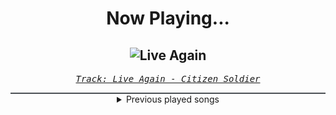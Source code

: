 <div align="center"> 
<h1>Now Playing...</h1>

![Live Again](https://i.scdn.co/image/ab67616d00001e0261b529c1f27dcd01b6858428)
--
_<samp><a href="https://open.spotify.com/track/6JqEKP7vyYii4YloOS5lp1">Track: Live Again - Citizen Soldier</a></samp>_

<div style="border: 1px #4B5054 solid"></div>
<details>
  <summary>
    Previous played songs
  </summary>
  <table>
    <thead>
      <tr>
        <th>
          Artist
        </th>
        <th>
          Song
        </th>
        <th>
          Link
        </th>
      </tr>
    </thead>
    <tbody>
      <tr><td>Citizen Soldier</td><td>Live Again</td><td><a href="https://open.spotify.com/track/6JqEKP7vyYii4YloOS5lp1">https://open.spotify.com/track/6JqEKP7vyYii4YloOS5lp1</a></td></tr><tr><td>The Haunt</td><td>Masochistic Lovers</td><td><a href="https://open.spotify.com/track/0J5uv1lTpYslQnbSlWBQYL">https://open.spotify.com/track/0J5uv1lTpYslQnbSlWBQYL</a></td></tr><tr><td>Coping Method</td><td>Inhuman</td><td><a href="https://open.spotify.com/track/1wkBysOneqlIEkzY9Ld4sV">https://open.spotify.com/track/1wkBysOneqlIEkzY9Ld4sV</a></td></tr><tr><td>CANTERVICE</td><td>Zero Hour</td><td><a href="https://open.spotify.com/track/3RunJ8IYNjL7uM3fwB640I">https://open.spotify.com/track/3RunJ8IYNjL7uM3fwB640I</a></td></tr><tr><td>Goodjohn Productions</td><td>Nocturne</td><td><a href="https://open.spotify.com/track/5dX4cRyf5y8o6GhLMtWnks">https://open.spotify.com/track/5dX4cRyf5y8o6GhLMtWnks</a></td></tr><tr><td>ENMA</td><td>Ojiisan</td><td><a href="https://open.spotify.com/track/5DBqHpVUiyCQr4kEpk9KZx">https://open.spotify.com/track/5DBqHpVUiyCQr4kEpk9KZx</a></td></tr><tr><td>Chris Hayes</td><td>Into the Unknown</td><td><a href="https://open.spotify.com/track/6nMqA5PUl8jUlGJS3wqvLz">https://open.spotify.com/track/6nMqA5PUl8jUlGJS3wqvLz</a></td></tr><tr><td>Falconshield</td><td>Frozen Memory</td><td><a href="https://open.spotify.com/track/3vUJT5NJ39yCd9gDcQ5QUN">https://open.spotify.com/track/3vUJT5NJ39yCd9gDcQ5QUN</a></td></tr><tr><td>Art Of Dying</td><td>Won’t Look Back</td><td><a href="https://open.spotify.com/track/6Ywjl5TP0cJLO6hqljNkDX">https://open.spotify.com/track/6Ywjl5TP0cJLO6hqljNkDX</a></td></tr><tr><td>Rain City Drive</td><td>Wish You The Best</td><td><a href="https://open.spotify.com/track/1MtgVw093BemZtwbDZyHqj">https://open.spotify.com/track/1MtgVw093BemZtwbDZyHqj</a></td></tr><tr><td>The Plot In You</td><td>Pretend</td><td><a href="https://open.spotify.com/track/3pTCy3GDllLC0wHXtMSVZh">https://open.spotify.com/track/3pTCy3GDllLC0wHXtMSVZh</a></td></tr><tr><td>Breaking Benjamin</td><td>Fade Away</td><td><a href="https://open.spotify.com/track/6PkquTvmXuL0BuHqC0nZEB">https://open.spotify.com/track/6PkquTvmXuL0BuHqC0nZEB</a></td></tr><tr><td>Breaking Benjamin</td><td>Had Enough</td><td><a href="https://open.spotify.com/track/7u93rCmIM9mBoT4mvfUBTZ">https://open.spotify.com/track/7u93rCmIM9mBoT4mvfUBTZ</a></td></tr><tr><td>Linkin Park</td><td>Heavy Is the Crown</td><td><a href="https://open.spotify.com/track/3fgehc497TFqKH1zBL2YNK">https://open.spotify.com/track/3fgehc497TFqKH1zBL2YNK</a></td></tr><tr><td>Breaking Benjamin</td><td>Fade Away</td><td><a href="https://open.spotify.com/track/6PkquTvmXuL0BuHqC0nZEB">https://open.spotify.com/track/6PkquTvmXuL0BuHqC0nZEB</a></td></tr><tr><td>Breaking Benjamin</td><td>Had Enough</td><td><a href="https://open.spotify.com/track/7u93rCmIM9mBoT4mvfUBTZ">https://open.spotify.com/track/7u93rCmIM9mBoT4mvfUBTZ</a></td></tr><tr><td>Linkin Park</td><td>Heavy Is the Crown</td><td><a href="https://open.spotify.com/track/3fgehc497TFqKH1zBL2YNK">https://open.spotify.com/track/3fgehc497TFqKH1zBL2YNK</a></td></tr><tr><td>Breaking Benjamin</td><td>Fade Away</td><td><a href="https://open.spotify.com/track/6PkquTvmXuL0BuHqC0nZEB">https://open.spotify.com/track/6PkquTvmXuL0BuHqC0nZEB</a></td></tr><tr><td>Breaking Benjamin</td><td>Had Enough</td><td><a href="https://open.spotify.com/track/7u93rCmIM9mBoT4mvfUBTZ">https://open.spotify.com/track/7u93rCmIM9mBoT4mvfUBTZ</a></td></tr><tr><td>Linkin Park</td><td>Heavy Is the Crown</td><td><a href="https://open.spotify.com/track/3fgehc497TFqKH1zBL2YNK">https://open.spotify.com/track/3fgehc497TFqKH1zBL2YNK</a></td></tr>
    </tbody>
  </table>
</details>

</div>
